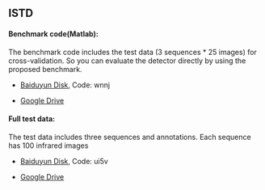 ## ISTD

#### Benchmark code(Matlab):

The benchmark code includes the test data (3 sequences * 25 images) for cross-validation. So you can evaluate the detector directly by using the proposed benchmark.
- [Baiduyun Disk](https://pan.baidu.com/s/1XXApQgA2WM1jNFpKDbrIDA), Code: wnnj  

- [Google Drive](https://drive.google.com/file/d/1ifEEo92je1K7wchwq1SefXkTbtnNrQ2q/view?usp=sharing)

#### Full test data:

The test data includes three sequences and annotations. Each sequence has 100 infrared images
- [Baiduyun Disk](https://pan.baidu.com/s/1TEmbVKuMD_0GYNtTgnbgaA), Code: ui5v

- [Google Drive](https://drive.google.com/file/d/1kDptlq5-8aHLezz5srElFp--CInUGVpw/view?usp=sharing)
